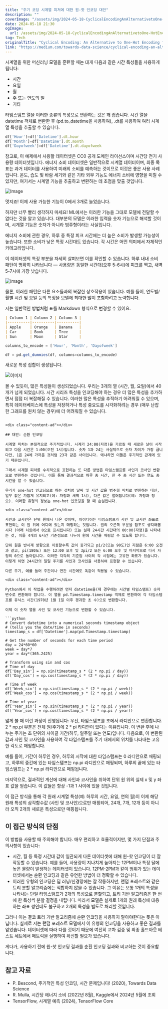 ```yaml
---
title: "주기 코딩 시계열 피처에 대한 원-핫 인코딩 대안"
description: ""
coverImage: "/assets/img/2024-05-18-CyclicalEncodingAnAlternativetoOne-HotEncodingforTimeSeriesFeatures_0.png"
date: 2024-05-18 21:30
ogImage: 
  url: /assets/img/2024-05-18-CyclicalEncodingAnAlternativetoOne-HotEncodingforTimeSeriesFeatures_0.png
tag: Tech
originalTitle: "Cyclical Encoding: An Alternative to One-Hot Encoding for Time Series Features"
link: "https://medium.com/towards-data-science/cyclical-encoding-an-alternative-to-one-hot-encoding-for-time-series-features-4db46248ebba"
---
```



시계열을 위한 머신러닝 모델을 훈련할 때는 대개 다음과 같은 시간 특성들을 사용하게 됩니다:

- 시간
- 요일
- 월
- 주 또는 연도의 일
- 기타

타임스탬프 열을 이러한 종류의 특성으로 변환하는 것은 꽤 쉽습니다. 시간 열을 datetime 객체로 변환한 후 (pd.to_datetime을 사용하여), .dt를 사용하여 여러 시계열 특성을 추출할 수 있습니다.

```js
df['Hour']=df['Datetime'].dt.hour
df['Month']=df['Datetime'].dt.month
df['Dayofweek']=df['Datetime'].dt.dayofweek
```

<div class="content-ad"></div>

참고로, 이 예제에서 사용할 데이터셋은 CC0 공개 도메인 라이선스이며 시간당 전기 사용량 데이터셋입니다. 에너지 소비 데이터셋은 일반적으로 시계열 데이터이며, 최종 목표는 과거 데이터를 사용하여 미래의 소비를 예측하는 것이므로 이것은 좋은 사용 사례입니다. 온도, 습도 및 바람 세기와 같은 기타 외부 기능도 에너지 소비에 영향을 미칠 수 있지만, 여기서는 시계열 기능을 추출하고 변환하는 데 초점을 맞출 것입니다.

![Image](/assets/img/2024-05-18-CyclicalEncodingAnAlternativetoOne-HotEncodingforTimeSeriesFeatures_0.png)

멋지죠! 이제 사용 가능한 기능이 0에서 3개로 늘었습니다.

하지만 너무 빨리 생각하지 마세요! ML에서는 이러한 기능을 그대로 모델에 전달할 수 없다는 것을 알고 있습니다. 대부분의 모델은 이러한 입력을 숫자 기능으로 해석할 것이며, 시계열 기능은 숫자가 아니라 범주형이라는 사실입니다.

<div class="content-ad"></div>

에너지 소비에 관한 경우, 하루 중 특정 피크 시간에는 더 높은 소비가 발생할 가능성이 높습니다. 또한 소비가 낮은 특정 시간대도 있습니다. 각 시간은 어떤 의미에서 자체적인 카테고리입니다.

이 데이터셋의 특정 부분을 자세히 살펴보면 이를 확인할 수 있습니다. 하루 내내 소비 패턴이 명확히 나타납니다 — 사용량은 동일한 시간대(오후 5-6시)에 피크를 찍고, 새벽 5-7시에 가장 낮습니다.

![image](/assets/img/2024-05-18-CyclicalEncodingAnAlternativetoOne-HotEncodingforTimeSeriesFeatures_1.png)

물론, 이러한 패턴은 다른 요소들과의 복잡한 상호작용이 있습니다. 예를 들어, 연도별/월별 시간 및 요일 등의 특징을 모델에 최대한 많이 포함하려고 노력합니다.

<div class="content-ad"></div>

저는 일반적인 방법처럼 표를 Markdown 형식으로 변경할 수 있어요. 

```markdown
| Column 1 | Column 2 | Column 3 |
|----------|----------|----------|
| Apple    | Orange   | Banana   |
| Car      | Book     | Tree     |
| Sun      | Moon     | Star     |
```

<div class="content-ad"></div>

```js
columns_to_encode = ['Hour', 'Month', 'Dayofweek']

df = pd.get_dummies(df, columns=columns_to_encode)
```

새로운 특성 집합이 생성됩니다.

![이미지](/assets/img/2024-05-18-CyclicalEncodingAnAlternativetoOne-HotEncodingforTimeSeriesFeatures_2.png)

볼 수 있듯이, 많은 특성들이 생성되었습니다. 우리는 3개의 열 (시간, 월, 요일)에서 40개가 넘게 되었습니다. 시간 시리즈 특성을 인코딩해야 하는 경우 더 많은 특성을 추가하면서 점점 더 복잡해질 수 있습니다. 이러한 많은 특성을 추적하기 어려워질 수 있으며, 특히 데이터베이스에 특성을 저장하거나 특성 중요도를 시각화하려는 경우 (매우 난잡한 그래프를 원치 않는 경우)에 더 어려워질 수 있습니다.
```

<div class="content-ad"></div>

## 대안: 순환 인코딩

시계열 피처는 본질적으로 주기적입니다. 시계가 24:00(자정)을 가르킬 때 새로운 날이 시작되고 다음 시간은 1:00(오전 1시)입니다. 숫자 1과 24는 사실적으로 숫자 차이가 가장 큽니다만, 1은 24에 가까운 것처럼 23과 같은 사이입니다. 왜냐하면 이들은 주기적인 관계에 있기 때문입니다.

그래서 시계열 피처를 수치적으로 표현하는 또 다른 방법은 타임스탬프를 사인과 코사인 변환으로 변환하는 것입니다. 이를 통해 결과적으로 하루 중 시간, 한 주 중 시간 또는 연도 중 시간을 알 수 있습니다.

우리가 one-hot 인코딩으로 하는 것처럼 날짜 및 시간 값을 범주형 피처로 변환하는 대신, 일부 값은 가깝게 유지되고(예: 자정과 새벽 1시), 다른 값은 멀어집니다(예: 자정과 정오). 이러한 유형의 정보는 one-hot 인코딩을 할 때 손실됩니다.

<div class="content-ad"></div>

사인과 코사인은 단위 원에서 나온 것이며, 아이디어는 타임스탬프가 사인 및 코사인 좌표로 표현되는 이 원 위에 어디에 있는지 매핑하는 것입니다. 원의 오른쪽 부분을 참조로 생각해봅시다 (아래 차트에서 0으로 표시됩니다) 또는 실제 24시간 시간대의 00:00(자정)을 나타내는 것, 이를 4개의 6시간 기준점으로 나누어 원에 시간을 매핑할 수 있도록 합니다.

단위 원을 반시계 방향으로 이동할수록 값이 증가되고 pi/2(또는 90도)인 지점은 6:00 오전과 같고, pi(180도) 또는 12:00 오후 및 3pi/2 또는 6:00 오후 및 마지막으로 다시 자정의 0으로 돌아갑니다. 이러한 각각의 기준점 사이의 각 시점에는 고유한 좌표가 있습니다. 이렇게 하면 24시간의 일일 주기를 사인과 코사인을 사용하여 표현할 수 있습니다.

다른 주기, 예를 들어 주간이나 연간 시간에도 똑같이 적용될 수 있습니다.

<div class="content-ad"></div>

Python에서 이 작업을 수행하려면 먼저 datetime을(제 경우에는 시간별 타임스탬프) 숫자 변수로 변환해야 합니다. 이 열을 pd.Timestamp.timestamp 객체로 변환하여 각 타임스탬프를 유닉스 시간(1970년 1월 1일 이후 경과한 초 수)으로 변환합니다.

이제 이 숫자 열을 사인 및 코사인 기능으로 변환할 수 있습니다.

```python
# Convert datetime into a numerical seconds timestamp object 
# (tells you the date/time in seconds)
timestamp_s = df['Datetime'].map(pd.Timestamp.timestamp)

# Get the number of seconds for each time period
day = 24*60*60
week = day*7
year = day*(365.2425)

# Transform using sin and cos
# Time of day
df['Day_sin'] = np.sin(timestamp_s * (2 * np.pi / day))
df['Day_cos'] = np.cos(timestamp_s * (2 * np.pi / day))

# Time of week
df['Week_sin'] = np.sin(timestamp_s * (2 * np.pi / week))
df['Week_cos'] = np.cos(timestamp_s * (2 * np.pi / week))

# Time of year
df['Year_sin'] = np.sin(timestamp_s * (2 * np.pi / year))
df['Year_cos'] = np.cos(timestamp_s * (2 * np.pi / year))
```

넓게 볼 때 이런 과정이 진행됩니다: 우선, 타임스탬프를 초에서 라디안으로 변환합니다. 2 * np.pi 부분은 전체 원/주기에 2 * pi 라디안이 있다는 이유입니다. 이 변환 후에 나누는 주기는 초 단위의 사이클 기간(하루, 일주일 또는 연도)입니다. 다음으로, 이 변환된 값과 사인 및 코사인을 사용하여 각 타임스탬프를 주기 내에서의 위치를 나타내는 고유한 각도로 매핑합니다.

<div class="content-ad"></div>

예를 들어, 기간이 하루인 경우, 하루의 시작에 대한 타임스탬프는 0 라디안으로 매핑되고, 하루의 중간에 있는 타임스탬프는 np.pi 라디안으로 매핑되며, 하루의 끝에 있는 타임스탬프는 2 * np.pi 라디안으로 매핑됩니다.

마지막으로, 결과적인 계산에 대해 사인과 코사인을 취하여 단위 원 위의 실제 x 및 y 좌표 값을 얻습니다. 이 값들은 항상 -1과 1 사이에 있을 것입니다.

이 접근 방식을 통해 각 원래 시계열 특성(예: 하루의 시간, 요일, 연의 월)이 이제 해당 원래 특성의 삼각함수값 (사인 및 코사인)으로만 매핑되어, 24개, 7개, 12개 등이 아니라 오직 2개의 새로운 특성으로만 매핑됩니다.

## 이 접근 방식의 단점

<div class="content-ad"></div>

이 방법을 사용할 때 주의해야 합니다. 매우 편리하고 효율적이지만, 몇 가지 단점과 주의사항이 있습니다:

- 시간, 월 등 특정 시간대 값이 일관되게 다른 데이터셋에 대해 원-핫 인코딩이 더 잘 작동할 수 있습니다. 예를 들어, 사용량이 지나치게 높아지는 12PM이나 특정 달에 높은 물량이 발생하는 데이터셋이 있습니다. 12PM-2PM과 같이 범위가 있는 데이터셋에서는 순환 인코딩과 같은 유연한 방법이 더 정확할 수 있습니다.
- 이러한 유형의 인코딩은 딥 러닝/신경망에는 잘 작동하지만, 랜덤 포레스트와 같은 트리 분할 알고리즘에는 적합하지 않을 수 있습니다. 그 이유는 보통 1개의 특성을 나타내는 단일 타임스탬프가 2개의 특성으로 분할되고, 트리 기반 알고리즘은 한 번에 한 특성씩 분할 결정을 내립니다. 따라서 모델은 실제로 1개의 원래 특성에 대응하는 좌표 쌍인데도 불구하고 2개의 특성을 별도로 처리할 것입니다.

그러나 이는 결코 트리 기반 알고리즘에 순환 인코딩을 사용하지 말아야한다는 뜻은 아닙니다. 실제로 저는 랜덤 포레스트 모델에서 이 유형의 인코딩을 사용하고 좋은 결과를 얻었습니다. 데이터셋에 따라 다를 것이기 때문에 여전히 교차 검증 및 최종 홀드아웃 테스트 세트에서 메트릭을 실행하여 확신할 필요가 있습니다.

게다가, 사용하기 전에 원-핫 인코딩 결과를 순환 인코딩 결과와 비교하는 것이 중요합니다.

<div class="content-ad"></div>

## 참고 자료

- P. Bescond, 주기적인 특성 인코딩, 시간 문제입니다! (2020), Towards Data Science
- R. Mulla, 시간당 에너지 소비 (2022년 8월), Kaggle에서 2024년 5월에 조회
- TensorFlow, 시계열 예측 (2024), TensorFlow Core